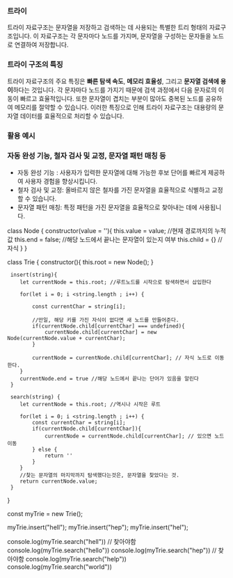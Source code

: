 ### **트라이**

트라이 자료구조는 문자열을 저장하고 검색하는 데 사용되는 특별한 트리 형태의 자료구조입니다. 이 자료구조는 각 문자마다 노드를 가지며, 문자열을 구성하는 문자들을 노드로 연결하여 저장합니다.

### **트라이 구조의 특징**

트라이 자료구조의 주요 특징은 **빠른 탐색 속도**, **메모리 효율성**, 그리고 **문자열 검색에 용이**하다는 것입니다. 각 문자마다 노드를 가지기 때문에 검색 과정에서 다음 문자로의 이동이 빠르고 효율적입니다. 또한 문자열이 겹치는 부분이 많아도 중복된 노드를 공유하여 메모리를 절약할 수 있습니다. 이러한 특징으로 인해 트라이 자료구조는 대용량의 문자열 데이터를 효율적으로 처리할 수 있습니다.

### **활용 예시**

### **자동 완성 기능, 철자 검사 및 교정, 문자열 패턴 매칭 등**

- 자동 완성 기능 : 사용자가 입력한 문자열에 대해 가능한 후보 단어를 빠르게 제공하여 사용자 경험을 향상시킵니다.
- 철자 검사 및 교정: 올바르지 않은 철자를 가진 문자열을 효율적으로 식별하고 교정할 수 있습니다.
- 문자열 패턴 매칭: 특정 패턴을 가진 문자열을 효율적으로 찾아내는 데에 사용됩니다.


class Node {
    constructor(value = ''){
        this.value = value; //현재 경로까지의 누적값
        this.end = false; //해당 노드에서 끝나는 문자열이 있는지 여부
        this.child = {} //자식
    }
}

 class Trie {
     constructor(){
        this.root = new Node();
     }

     insert(string){
        let currentNode = this.root; //루트노드를 시작으로 탐색하면서 삽입한다
    
        for(let i = 0; i <string.length ; i++) {
            
            const currentChar = string[i];

            //만일, 해당 키를 가진 자식이 없다면 새 노드를 만들어준다.
            if(currentNode.child[currentChar] === undefined){
                currentNode.child[currentChar] = new Node(currentNode.value + currentChar);
            }

            currentNode = currentNode.child[currentChar]; // 자식 노드로 이동한다.
        }
        currentNode.end = true //해당 노드에서 끝나는 단어가 있음을 알린다
     }

     search(string) {
        let currentNode = this.root; //역시나 시작은 루트

        for(let i = 0; i <string.length ; i++) {
            const currentChar = string[i]; 
            if(currentNode.child[currentChar]){
                currentNode = currentNode.child[currentChar]; // 있으면 노드 이동
            } else {
                return ''
            }
        }
        //찾는 문자열의 마지막까지 탐색했다는것은, 문자열을 찾았다는 것. 
        return currentNode.value;
     }
 }

 const myTrie = new Trie();

 myTrie.insert("hell");
 myTrie.insert("hep");
 myTrie.insert("hel");

 console.log(myTrie.search("hell")) // 찾아야함
 console.log(myTrie.search("hello"))
 console.log(myTrie.search("hep")) // 찾아야함 
 console.log(myTrie.search("help"))
 console.log(myTrie.search("world"))
 